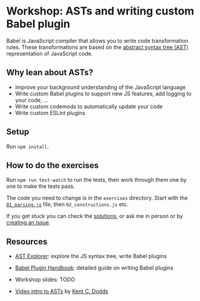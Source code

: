 # Workshop: ASTs and writing custom Babel plugin

Babel is JavaScript compiler that allows you to write code transformation rules. These transformations are based on the [abstract syntax tree (AST)](https://en.wikipedia.org/wiki/Abstract_syntax_tree) representation of JavaScript code.

## Why lean about ASTs?

- Improve your background understanding of the JavaScript language
- Write custom Babel plugins to support new JS features, add logging to your code, ...
- Write custom codemods to automatically update your code
- Write custom ESLint plugins

## Setup 

Run `npm install`.
## How to do the exercises

Run `npm run test-watch` to run the tests, then work through them one by one to make the tests pass.

The code you need to change is in the `exercises` directory. Start with the [`01_parsing.js`](https://github.com/mattzeunert/babel-workshop/blob/master/exercises/01_parsing.js) file, then `02_constructions.js` etc.

If you get stuck you can check the [solutions](https://github.com/mattzeunert/babel-workshop/tree/master/solutions), or ask me in person or by [creating an issue](https://github.com/mattzeunert/babel-workshop/issues).

## Resources

- [AST Explorer](https://astexplorer.net/): explore the JS syntax tree, write Babel plugins
- [Babel Plugin Handbook](https://github.com/thejameskyle/babel-handbook/blob/master/translations/en/plugin-handbook.md): detailed guide on writing Babel plugins

- Workshop slides: TODO
- [Video intro to ASTs](https://www.youtube.com/watch?v=CFQBHy8RCpg&feature=youtu.be) by [Kent C. Dodds](https://twitter.com/kentcdodds)